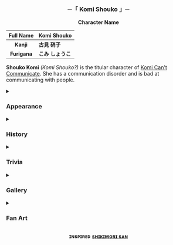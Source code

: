 <h3 align="center">
    ─「 Komi Shouko 」─
</h3>
<div align="center"><b>
Character Name
</b>

| Full Name      | Komi Shouko     |
| :-: | :--------------------------|
| **Kanji**      | **古見 硝子**    | 
| **Furigana**   | **こみ しょうこ** |

</div>

**Shouko Komi** *(Komi Shouko?)* is the titular character of [Komi Can't Communicate](https://komisan-official.com). She has a communication disorder and is bad at communicating with people.

<details>
<summary><h3>Appearance</h3></summary>

> Shouko is described by her admirers as a girl with glossy dark purple/black hair that flows to her lower back, a slender body, and an incredibly beautiful face. She is usually seen wearing her school uniform.

</details>
<details>
<summary><h3>History</h3></summary>

> Though Shouko is regarded as the *Madonna* of her school, she is incapable of socializing with others to such a level that it can be called a communication disorder. She is unable to utter a word or sound in her daily life due to her crippling anxiety and fear of rejection by her peers. However, she dreams of overcoming this adversity and desires to build friendly relationships with others and make **100 friends**. The first person in her school to realize she had an inability to communicate well was her fellow classmate Tadano Hitohito. Tadano decided to help her overcome her anxiety and make her dream of 100 friends a reality. He became her first friend and with his help, Shouko now attempts to socialize with and befriend the other students of her class.

> Shouko hardly talks with people. If she is forced to speak, she trembles like a vibrating phone. She usually carries a notebook and writing utensils to communicate with her friends. However, when she forgets them, she freezes up.

</details>
<details>
<summary><h3>Trivia</h3></summary>

- Shouko likes cats.

- In the one-shot, Shouko was able to speak more, but spoke in tons of words that Hitohito could not keep up with.

- According to Ren Yamai, Shouko's legs are 84 cm in length, while her walking stride is 50 cm and the length of the nail of her index finger is the golden ratio.

- In Physical examination, Komi's vision is 1.5, her sitting height is 85, grip strength is 24 kg, body flexibility is 52 cm, side-stepping is 48x, sit-ups is 22x, shotput with handball is 26 m, 50 m sprint is 6.89s

- According to Yamai, Shouko wears 80 denier tights.

</details>

<details>
<summary><h3>Gallery</h3></summary>

<img src="https://github.com/KomiSanx/Komi/blob/main/Resources/Komi1.jpg">

<img src="https://github.com/KomiSanx/Komi/blob/main/Resources/Komi2.jpg">

<img src="https://github.com/KomiSanx/Komi/blob/main/Resources/Komi3.jpg">

<img src="https://github.com/KomiSanx/Komi/blob/main/Resources/Komi4.jpg">

<img src="https://github.com/KomiSanx/Komi/blob/main/Resources/Komi5.jpg">

</details>
<details>
<summary><h3>Fan Art</h3></summary>

<img src="https://github.com/KomiSanx/Komi/blob/main/Resources/80s_Style_Komi_by_Blue_the_Bone.jpg">

<img src="https://github.com/KomiSanx/Komi/blob/main/Resources/First_Kiss_-1_by_Harrybatman.jpg">

<img src="https://github.com/KomiSanx/Komi/blob/main/Resources/Komi-san_and_Strawberry_shortcake..._by_rinsachii.png">

<img src="https://github.com/KomiSanx/Komi/blob/main/Resources/Komi_%26_Tadano_with_drip_by_BoHumbo.jpg">

<img src="https://github.com/KomiSanx/Komi/blob/main/Resources/Komi_and_Tadano_cooking_together_by_bapbapboopboop.jpg">

<img src="https://github.com/KomiSanx/Komi/blob/main/Resources/Komi_san..._by_takitaaaa.jpg">

<img src="https://github.com/KomiSanx/Komi/blob/main/Resources/Within_Reason_by_Bohumbo.jpg">

</details>
<div align="center">

**ɪɴsᴘɪʀᴇᴅ** [**sʜɪᴋɪᴍᴏʀɪ sᴀɴ**](https://github.com/ikx7a/Shikimori-San)
